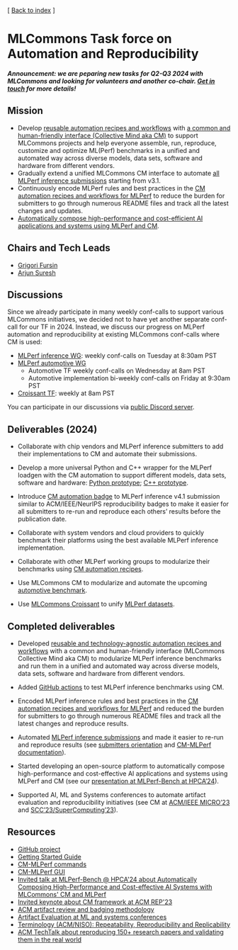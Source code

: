[ [Back to index](README.md) ]

# MLCommons Task force on Automation and Reproducibility

***Announcement: we are peparing new tasks for Q2-Q3 2024 with MLCommons and looking for volunteers and another co-chair.
   [Get in touch](mailto:gfursin@cknowledge.org) for more details!***

## Mission

* Develop [reusable automation recipes and workflows](https://access.cknowledge.org/playground/?action=scripts) 
  with [a common and human-friendly interface (Collective Mind aka CM)](https://github.com/mlcommons/ck) 
  to support MLCommons projects and help everyone assemble, run, reproduce, customize and optimize ML(Perf) benchmarks
  in a unified and automated way across diverse models, data sets, software and hardware from different vendors.
* Gradually extend a unified MLCommons CM interface to automate [all MLPerf inference submissions](https://github.com/mlcommons/ck/issues/1052) starting from v3.1.
* Continuously encode MLPerf rules and best practices in the [CM automation recipes and workflows for MLPerf](https://github.com/mlcommons/ck/tree/master/cm-mlops/script)
  to reduce the burden for submitters to go through numerous README files 
  and track all the latest changes and updates.
* [Automatically compose high-performance and cost-efficient AI applications and systems using MLPerf and CM](https://doi.org/10.5281/zenodo.10786893).

## Chairs and Tech Leads

* [Grigori Fursin](https://cKnowledge.org/gfursin)
* [Arjun Suresh](https://www.linkedin.com/in/arjunsuresh)

## Discussions

Since we already participate in many weekly conf-calls to support various MLCommons initiatives, 
we decided not to have yet another separate conf-call for our TF in 2024.
Instead, we discuss our progress on MLPerf automation and reproducibility at existing MLCommons conf-calls
where CM is used:
* [MLPerf inference WG](https://mlcommons.org/working-groups/benchmarks/inference): weekly conf-calls on Tuesday at 8:30am PST
* [MLPerf automotive WG](https://mlcommons.org/working-groups/benchmarks/automotive)
  * Automotive TF weekly conf-calls on Wednesday at 8am PST
  * Automotive implementation bi-weekly conf-calls on Friday at 9:30am PST
* [Croissant TF](https://github.com/mlcommons/croissant): weekly at 8am PST

You can participate in our discussions via [public Discord server](https://discord.gg/JjWNWXKxwT).

## Deliverables (2024)

* Collaborate with chip vendors and MLPerf inference submitters to add
  their implementations to CM and automate their submissions.

* Develop a more universal Python and C++ wrapper for the MLPerf loadgen
  with the CM automation to support different models, data sets, software
  and hardware: [Python prototype](https://github.com/mlcommons/ck/blob/master/docs/tutorials/scc23-mlperf-inference-bert.md); 
  [C++ prototype](https://github.com/mlcommons/ck/tree/master/cm-mlops/script/app-mlperf-inference-mlcommons-cpp).

* Introduce [CM automation badge](https://github.com/mlcommons/ck/tree/master/cm-mlops/script/app-mlperf-inference-mlcommons-cpp) 
  to MLPerf inference v4.1 submission
  similar to ACM/IEEE/NeurIPS reproducibility badges to make it easier for
  all submitters to re-run and reproduce each others’ results before the
  publication date.

* Collaborate with system vendors and cloud providers to quickly benchmark
  their platforms using the best available MLPerf inference implementation.

* Collaborate with other MLPerf working groups to modularize their
  benchmarks using [CM automation recipes](https://access.cknowledge.org/playground/?action=scripts).

* Use MLCommons CM to modularize and automate the upcoming [automotive benchmark](https://mlcommons.org/working-groups/benchmarks/automotive/).

* Use [MLCommons Croissant](https://mlcommons.org/working-groups/data/croissant/) 
  to unify [MLPerf datasets](https://access.cknowledge.org/playground/?action=scripts).



## Completed deliverables

* Developed [reusable and technology-agnostic automation recipes and workflows](https://access.cknowledge.org/playground/?action=scripts) 
  with a common and human-friendly interface (MLCommons Collective Mind aka CM) to modularize
  MLPerf inference benchmarks and run them in a unified and automated way
  across diverse models, data sets, software and hardware from different
  vendors.

* Added [GitHub actions](https://github.com/mlcommons/inference/tree/master/.github/workflows) 
  to test MLPerf inference benchmarks using CM.

* Encoded MLPerf inference rules and best practices in the [CM automation
  recipes and workflows for MLPerf](https://github.com/mlcommons/ck/tree/master/cm-mlops/script) 
  and reduced the burden for submitters to go through numerous README files 
  and track all the latest changes and reproduce results.

* Automated [MLPerf inference submissions](https://access.cknowledge.org/playground/?action=howtorun) 
  and made it easier to re-run and reproduce results 
  (see [submitters orientation](https://doi.org/10.5281/zenodo.10605079) 
  and [CM-MLPerf documentation](https://github.com/mlcommons/ck/tree/master/docs/mlperf)).

* Started developing an open-source platform to automatically compose
  high-performance and cost-effective AI applications and systems using
  MLPerf and CM (see our [presentation at MLPerf-Bench at HPCA’24](https://doi.org/10.5281/zenodo.10786893)).

* Supported AI, ML and Systems conferences to automate artifact evaluation
  and reproducibility initiatives (see CM at [ACM/IEEE MICRO’23](https://ctuning.org/ae/micro2023.html) 
  and [SCC’23/SuperComputing’23](https://github.com/mlcommons/ck/blob/master/docs/tutorials/scc23-mlperf-inference-bert.md)).



## Resources

* [GitHub project](https://github.com/mlcommons/ck)
* [Getting Started Guide](https://github.com/mlcommons/ck/blob/master/docs/getting-started.md)
* [CM-MLPerf commands](https://github.com/mlcommons/ck/tree/master/docs/mlperf)
* [CM-MLPerf GUI](https://access.cknowledge.org/playground/?action=howtorun)
* [Invited talk at MLPerf-Bench @ HPCA'24 about Automatically Composing High-Performance and Cost-effective AI Systems with MLCommons' CM and MLPerf](https://doi.org/10.5281/zenodo.10786893)
* [Invited keynote about CM framework at ACM REP'23](https://doi.org/10.5281/zenodo.8105339)
* [ACM artifact review and badging methodology](https://www.acm.org/publications/policies/artifact-review-and-badging-current) 
* [Artifact Evaluation at ML and systems conferences](https://cTuning.org/ae)
* [Terminology (ACM/NISO): Repeatability, Reproducibility and Replicability](artifact-evaluation/faq.md#what-is-the-difference-between-repeatability-reproducibility-and-replicability)
* [ACM TechTalk about reproducing 150+ research papers and validating them in the real world](https://www.youtube.com/watch?v=7zpeIVwICa4)
